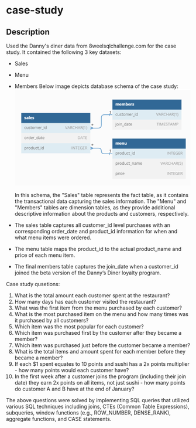 # case-study

## Description
Used the Danny's diner data from 8weelsqlchallenge.com for the case study. It contained the following 3 key datasets: 
* Sales
* Menu
* Members
Below image depicts database schema of the case study:
![Schema](./img/Schema.png)
  
  In this schema, the "Sales" table represents the fact table, as it contains the transactional data capturing the sales information. The "Menu" and "Members" tables are dimension tables, as they provide additional descriptive information about the products and customers, respectively.
* The sales table captures all customer_id level purchases with an corresponding order_date and product_id
information for when and what menu items were ordered.
* The menu table maps the product_id to the actual product_name and price of each menu item.
* The final members table captures the join_date when a customer_id joined the beta version of the Danny’s Diner
loyalty program.  

Case study qusetions:
1. What is the total amount each customer spent at the restaurant?
1. How many days has each customer visited the restaurant?
1. What was the first item from the menu purchased by each customer?
1. What is the most purchased item on the menu and how many times was it purchased by all customers?
1. Which item was the most popular for each customer?
1. Which item was purchased first by the customer after they became a member?
1. Which item was purchased just before the customer became a member?
1. What is the total items and amount spent for each member before they became a member?
1. If each $1 spent equates to 10 points and sushi has a 2x points multiplier - how many points would each customer have?
1. In the first week after a customer joins the program (including their join date) they earn 2x points on all items, not just sushi - how many points do customer A and B have at the end of January?  

The above questions were solved by implementing SQL queries that utilized various SQL techniques including joins, CTEs (Common Table Expressions), subqueries, window functions (e.g., ROW_NUMBER, DENSE_RANK), aggregate functions, and CASE statements.



